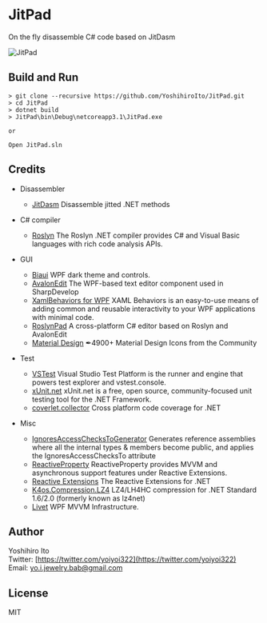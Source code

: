 # JitPad

On the fly disassemble C# code based on JitDasm

![JitPad](JitPad.gif)


## Build and Run
```
> git clone --recursive https://github.com/YoshihiroIto/JitPad.git
> cd JitPad
> dotnet build
> JitPad\bin\Debug\netcoreapp3.1\JitPad.exe

or

Open JitPad.sln
```

## Credits

- Disassembler
    - [JitDasm](https://github.com/0xd4d/JitDasm) Disassemble jitted .NET methods

- C# compiler
    - [Roslyn](https://github.com/dotnet/roslyn) The Roslyn .NET compiler provides C# and Visual Basic languages with rich code analysis APIs.

- GUI
    - [Biaui](https://github.com/YoshihiroIto/Biaui) WPF dark theme and controls.
    - [AvalonEdit](https://github.com/icsharpcode/AvalonEdit) The WPF-based text editor component used in SharpDevelop
    - [XamlBehaviors for WPF](https://github.com/Microsoft/XamlBehaviorsWpf) XAML Behaviors is an easy-to-use means of adding common and reusable interactivity to your WPF applications with minimal code. 
    - [RoslynPad](https://github.com/aelij/RoslynPad) A cross-platform C# editor based on Roslyn and AvalonEdit 
    - [Material Design](https://github.com/Templarian/MaterialDesign) ✒4900+ Material Design Icons from the Community

- Test
    - [VSTest](https://github.com/microsoft/vstest/) Visual Studio Test Platform is the runner and engine that powers test explorer and vstest.console.
    - [xUnit.net](https://github.com/xunit/xunit) xUnit.net is a free, open source, community-focused unit testing tool for the .NET Framework.
    - [coverlet.collector](https://github.com/tonerdo/coverlet) Cross platform code coverage for .NET

- Misc
    - [IgnoresAccessChecksToGenerator](https://github.com/aelij/IgnoresAccessChecksToGenerator) Generates reference assemblies where all the internal types & members become public, and applies the IgnoresAccessChecksTo attribute
    - [ReactiveProperty](https://github.com/runceel/ReactiveProperty) ReactiveProperty provides MVVM and asynchronous support features under Reactive Extensions.
    - [Reactive Extensions](https://github.com/dotnet/reactive) The Reactive Extensions for .NET
    - [K4os.Compression.LZ4](https://github.com/MiloszKrajewski/K4os.Compression.LZ4) LZ4/LH4HC compression for .NET Standard 1.6/2.0 (formerly known as lz4net)
    - [Livet](https://github.com/runceel/Livet) WPF MVVM Infrastructure.


## Author

Yoshihiro Ito  
Twitter: [https://twitter.com/yoiyoi322](https://twitter.com/yoiyoi322)  
Email: yo.i.jewelry.bab@gmail.com  


## License

MIT
